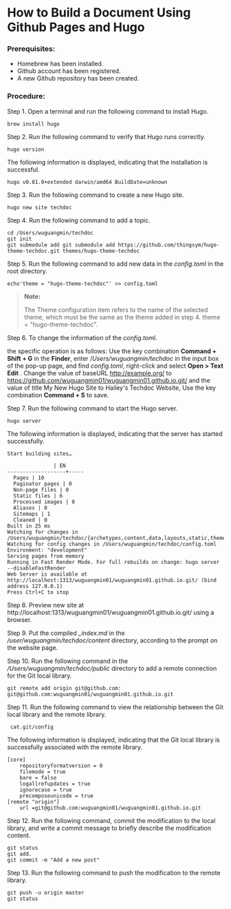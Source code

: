 # How to Build a Document Using Github Pages and Hugo 
 

### Prerequisites:

* Homebrew has been installed.
* Github account has been registered.
* A new Github repository has been created.

### Procedure:

Step 1. Open a terminal and run the following command to install Hugo.
 
	 
    brew install hugo
    
 Step 2. Run the following command to verify that Hugo runs correctly.
	 
	hugo version
	 
	 

The following information is displayed, indicating that the installation is successful.
		 
    hugo v0.81.0+extended darwin/amd64 BuildDate=unknown
		 

Step 3. Run the following command to create a new Hugo site.

	 
	hugo new site techdoc
	 
Step 4. Run the following command to add a topic.

	
	cd /Users/wuguangmin/techdoc
	git init
	git submodule add git submodule add https://github.com/thingsym/hugo-theme-techdoc.git themes/hugo-theme-techdoc
	
Step 5.  Run the following command to add new data in the *config.toml* in the root directory.
	
	echo'theme = "hugo-theme-techdoc"' >> config.toml
	
> 	**Note:**
> 	
> 	The Theme configuration item refers to the name of the selected theme, which must be the same as the theme added in step 4. theme = "hugo-theme-techdoc".
> 	

Step 6. To change the information of the *config.toml*.

 the specific operation is as follows: 
 Use the key combination **Command + Shift + G** in the **Finder**, enter /*Users/wuguangmin/techdoc* in the input box of the pop-up page, and find *config.toml*, right-click and select **Open > Text Edit** . Change the value of baseURL http://example.org/ to https://github.com/wuguangmin01/wuguangmin01.github.io.git/ and the value of title My New Hugo Site to Hailey's Techdoc Website, Use the key combination  **Command + S** to save.

Step 7. Run the following command to start the Hugo server.

	
	hugo server
	
	
  The following information is displayed, indicating that the server has started successfully.
 
	 
	Start building sites…
	
	               | EN
	-------------------+-----
	  Pages | 10
	  Paginator pages | 0
	  Non-page files | 0
	  Static files | 6
	  Processed images | 0
	  Aliases | 0
	  Sitemaps | 1
	  Cleaned | 0
	Built in 25 ms
	Watching for changes in /Users/wuguangmin/techdoc/{archetypes,content,data,layouts,static,themes}
	Watching for config changes in /Users/wuguangmin/techdoc/config.toml
	Environment: "development"
	Serving pages from memory
	Running in Fast Render Mode. For full rebuilds on change: hugo server --disableFastRender
	Web Server is available at http://localhost:1313/wuguangmin01/wuguangmin01.github.io.git/ (bind address 127.0.0.1)
	Press Ctrl+C to stop
	 
Step 8. Preview  new site  at http://localhost:1313/wuguangmin01/wuguangmin01.github.io.git/ using a browser.

Step 9. Put the compiled   *_index.md* in the */user/wuguangmin/techdoc/content* directory, according to the prompt on the website page.

Step 10. Run the following command in the */Users/wuguangmin/techdoc/public* directory to add a remote connection for the Git local library.

	
	git remote add origin git@github.com: git@github.com:wuguangmin01/wuguangmin01.github.io.git
	

Step 11. Run the following command to view the relationship between the Git local library and the remote library.

	 
	 cat.git/config
	
	 

The following information is displayed, indicating that the Git local library is successfully associated with the remote library.
 
	 
	[core]
	    repositoryformatversion = 0
	    filemode = true
	    bare = false
	    logallrefupdates = true
	    ignorecase = true
	    precomposeunicode = true
	[remote "origin"]
	    url =git@github.com:wuguangmin01/wuguangmin01.github.io.git
	 

Step 12. Run the following command, commit the modification to the local library, and write a commit message to briefly describe the modification content.
	
	git status
	git add.
	git commit -m "Add a new post"
	 

Step 13. Run the following command to push the modification to the remote library.
 
	 
	git push -u origin master
	git status
	 

 
 
 
 

